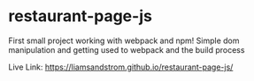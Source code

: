 # restaurant-page-js
First small project working with webpack and npm! Simple dom manipulation and getting used to webpack and the build process 

Live Link: https://liamsandstrom.github.io/restaurant-page-js/
